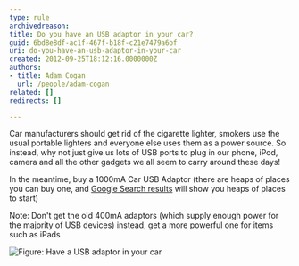 ```yaml
---
type: rule
archivedreason: 
title: Do you have an USB adaptor in your car?
guid: 6bd8e8df-ac1f-467f-b18f-c21e7479a6bf
uri: do-you-have-an-usb-adaptor-in-your-car
created: 2012-09-25T18:12:16.0000000Z
authors:
- title: Adam Cogan
  url: /people/adam-cogan
related: []
redirects: []

---
```


Car manufacturers should get rid of the cigarette lighter, smokers use the usual portable lighters and everyone else uses them as a power source. So instead, why not just give us lots of USB ports to plug in our phone, iPod, camera and all the other gadgets we all seem to carry around these days!

<!--endintro-->
 In the meantime, buy a 1000mA Car USB Adaptor (there are heaps of places you can buy one, and [Google Search results](https://www.google.com/search?hl=en&q=usb+car+charger+adaptor) will show you heaps of places to start)


Note: Don't get the old 400mA adaptors (which supply enough power for the majority of USB devices) instead, get a more powerful one for items such as iPads

![Figure: Have a USB adaptor in your car](USBCar.jpg)

